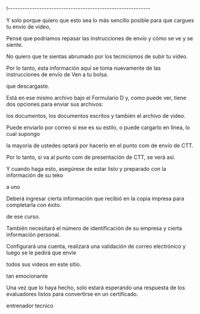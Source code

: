 !-----------------------------------------------------------

Y solo porque quiero que esto sea lo más sencillo posible para que cargues tu envío de video,

Pensé que podríamos repasar las instrucciones de envío y cómo se ve y se siente.

No quiero que te sientas abrumado por los tecnicismos de subir tu video.

Por lo tanto, esta información aquí se toma nuevamente de las instrucciones de envío de Ven a tu bolsa.

que descargaste.

Está en ese mismo archivo bajo el Formulario D y, como puede ver, tiene dos opciones para enviar sus archivos:

los documentos, los documentos escritos y también el archivo de video.

Puede enviarlo por correo si ese es su estilo, o puede cargarlo en línea, lo cual supongo

la mayoría de ustedes optará por hacerlo en el punto com de envío de CTT.

Por lo tanto, si va al punto com de presentación de CTT, se verá así.

Y cuando haga esto, asegúrese de estar listo y preparado con la información de su teko

a uno

Deberá ingresar cierta información que recibió en la copia impresa para completarla con éxito.

de ese curso.

También necesitará el número de identificación de su empresa y cierta información personal.

Configurará una cuenta, realizará una validación de correo electrónico y luego se le pedirá que envíe

todos sus videos en este sitio.

tan emocionante

Una vez que lo haya hecho, solo estará esperando una respuesta de los evaluadores listos para convertirse en un certificado.

entrenador tecnico